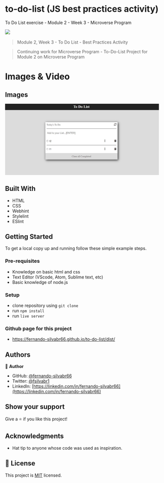 # to-do-list (JS best practices activity)
To Do List exercise - Module 2 - Week 3 - Microverse Program

![](https://img.shields.io/badge/Microverse-blueviolet)


> Module 2, Week 3 - To Do List - Best Practices Activity

> Continuing work for Microverse Program - To-Do-List Project for Module 2 on Microverse Program


# Images & Video

## Images

![screenshot](https://github.com/fernando-silvabr66/to-do-list/blob/main/app-screenshot.jpg)

## Built With

- HTML
- CSS
- Webhint
- Stylelint
- ESlint

## Getting Started

To get a local copy up and running follow these simple example steps.

### Pre-requisites

- Knowledge on basic html and css
- Text Editor (VScode, Atom, Sublime text, etc)
- Basic knowledge of node.js

### Setup

- clone repository using `git clone`
- run `npm install`
- run `live server`

### Github page for this project

- https://fernando-silvabr66.github.io/to-do-list/dist/

## Authors

👤 **Author**

- GitHub: [@fernando-silvabr66](https://github.com/fernando-silvabr66)
- Twitter: [@fsilvabr1](https://twitter.com/fsilvabr1)
- LinkedIn: [https://linkedin.com/in/fernando-silvabr66](https://linkedin.com/in/fernando-silvabr66)

## Show your support

Give a ⭐️ if you like this project!

## Acknowledgments

- Hat tip to anyone whose code was used as inspiration.

## 📝 License

This project is [MIT](./MIT.md) licensed.
